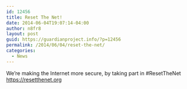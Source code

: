 ```yaml
---
id: 12456
title: Reset The Net!
date: 2014-06-04T19:07:14-04:00
author: n8fr8
layout: post
guid: https://guardianproject.info/?p=12456
permalink: /2014/06/04/reset-the-net/
categories:
  - News
---
```

We’re making the Internet more secure, by taking part in #ResetTheNet <https://resetthenet.org>